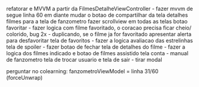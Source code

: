 
refatorar e MVVM a partir da FilmesDetalheViewController - fazer mvvm de segue linha 60 em diante 
mudar o botao de compartilhar da tela detalhes filmes para a tela de fanzometro
fazer scrollview em todas as telas
botao favoritar - fazer logica com filme favoritado,  o coracao precisa ficar cheio/ colorido, bug 2x - duplicando, se o filme ja for favoritado apresentar alerta para desfavoritar 
tela de favoritos - fazer a logica avaliacao das estrelinhas
tela de spoiler - fazer botao de fechar 
tela de detalhes do filme - fazer a logica dos filmes indicado e botao de filmes assistido
tela conta - manual de fanzometro 
tela de trocar usuario e tela de sair - tirar modal

perguntar no colearning: 
fanzometroViewModel = linha 31/60 (forceUnwrap)
